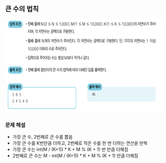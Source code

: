## 큰 수의 법칙
<img src="image1.PNG" width="500" height="300">


### 문제 해설
- 가장 큰 수, 2번째로 큰 수를 뽑음
- 가장 큰 수를 K번만큼 더하고, 2번째로 작은 수를 한 번 더하는 연산을 반복
- 가장 큰 수는 int(M / (K+1)) * K + M % (K + 1) 번 만큼 더해짐
- 2번째로 큰 수는 M - int(M / (K+1)) * K + M % (K + 1) 만큼 더해짐